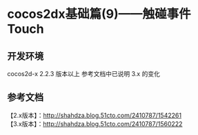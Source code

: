# cocos2dx基础篇(9)——触碰事件Touch

## 开发环境
cocos2d-x 2.2.3 版本以上
参考文档中已说明 3.x 的变化
## 参考文档
【2.x版本】：http://shahdza.blog.51cto.com/2410787/1542261 <br />
【3.x版本】：http://shahdza.blog.51cto.com/2410787/1560222
